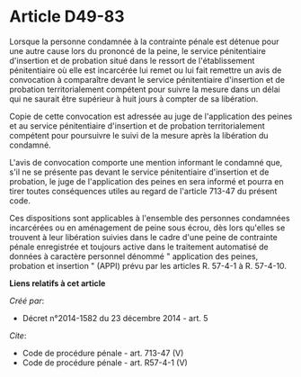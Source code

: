 # Article D49-83

Lorsque la personne condamnée à la contrainte pénale est détenue pour une autre cause lors du prononcé de la peine, le
service pénitentiaire d'insertion et de probation situé dans le ressort de l'établissement pénitentiaire où elle est
incarcérée lui remet ou lui fait remettre un avis de convocation à comparaître devant le service pénitentiaire d'insertion et
de probation territorialement compétent pour suivre la mesure dans un délai qui ne saurait être supérieur à huit jours à
compter de sa libération. 

Copie de cette convocation est adressée au juge de l'application des peines et au service pénitentiaire d'insertion et de
probation territorialement compétent pour poursuivre le suivi de la mesure après la libération du condamné. 

L'avis de convocation comporte une mention informant le condamné que, s'il ne se présente pas devant le service pénitentiaire
d'insertion et de probation, le juge de l'application des peines en sera informé et pourra en tirer toutes conséquences
utiles au regard de l'article 713-47 du présent code. 

Ces dispositions sont applicables à l'ensemble des personnes condamnées incarcérées ou en aménagement de peine sous écrou,
dès lors qu'elles se trouvent à leur libération suivies dans le cadre d'une peine de contrainte pénale enregistrée et
toujours active dans le traitement automatisé de données à caractère personnel dénommé " application des peines, probation et
insertion " (APPI) prévu par les articles R. 57-4-1 à R. 57-4-10.

**Liens relatifs à cet article**

_Créé par_:

  - Décret n°2014-1582 du 23 décembre 2014 - art. 5

_Cite_:

  - Code de procédure pénale - art. 713-47 (V)
  - Code de procédure pénale - art. R57-4-1 (V)
